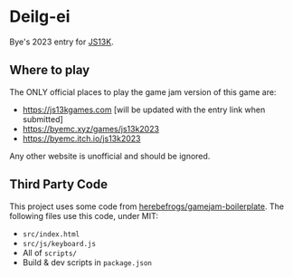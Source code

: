 # Deilg-ei

Bye's 2023 entry for [JS13K](https://js13kgames.com).

## Where to play

The ONLY official places to play the game jam version of this game are:
- https://js13kgames.com [will be updated with the entry link when submitted]
- https://byemc.xyz/games/js13k2023
- https://byemc.itch.io/js13k2023

Any other website is unofficial and should be ignored.

## Third Party Code

This project uses some code from [herebefrogs/gamejam-boilerplate](https://github.com/herebefrogs/gamejam-boilerplate).
The following files use this code, under MIT:

- `src/index.html`
- `src/js/keyboard.js`
- All of `scripts/`
- Build & dev scripts in `package.json`